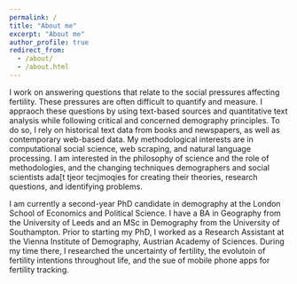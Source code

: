 ```yaml
---
permalink: /
title: "About me"
excerpt: "About me"
author_profile: true
redirect_from: 
  - /about/
  - /about.html
---
```


I work on answering questions that relate to the social pressures affecting fertility. These pressures are often difficult to quantify and measure. I appraoch these questions by using text-based sources and quantitative text analysis while following critical and concerned demography principles. To do so, I rely on historical text data from books and newspapers, as well as contemporary web-based data. My methodological interests are in computational social science, web scraping, and natural language processing. I am interested in the philosophy of science and the role of methodologies, and the changing techniques demographers and social scientists ada[t tjeor tecjmoqies for creating their theories, research questions, and identifying problems.

I am currently a second-year PhD candidate in demography at the London School of Economics and Political Science. I have a BA in Geography from the University of Leeds and an MSc in Demography from the University of Southampton. Prior to starting my PhD, I worked as a Research Assistant at the Vienna Institute of Demography, Austrian Academy of Sciences. During my time there, I researched the uncertainty of fertility, the evolutoin of fertility intentions throughout life, and the sue of mobile phone apps for fertility tracking.
